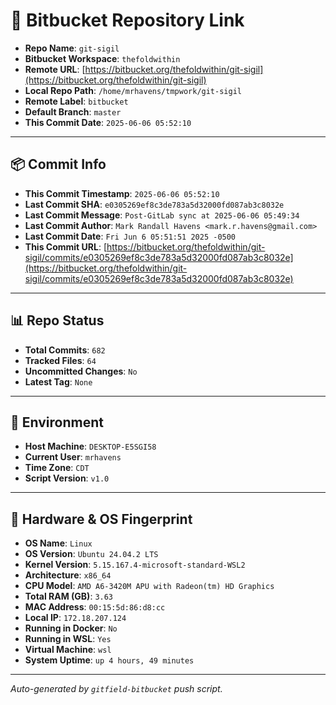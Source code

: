 # 🔗 Bitbucket Repository Link

- **Repo Name**: `git-sigil`
- **Bitbucket Workspace**: `thefoldwithin`
- **Remote URL**: [https://bitbucket.org/thefoldwithin/git-sigil](https://bitbucket.org/thefoldwithin/git-sigil)
- **Local Repo Path**: `/home/mrhavens/tmpwork/git-sigil`
- **Remote Label**: `bitbucket`
- **Default Branch**: `master`
- **This Commit Date**: `2025-06-06 05:52:10`

---

## 📦 Commit Info

- **This Commit Timestamp**: `2025-06-06 05:52:10`
- **Last Commit SHA**: `e0305269ef8c3de783a5d32000fd087ab3c8032e`
- **Last Commit Message**: `Post-GitLab sync at 2025-06-06 05:49:34`
- **Last Commit Author**: `Mark Randall Havens <mark.r.havens@gmail.com>`
- **Last Commit Date**: `Fri Jun 6 05:51:51 2025 -0500`
- **This Commit URL**: [https://bitbucket.org/thefoldwithin/git-sigil/commits/e0305269ef8c3de783a5d32000fd087ab3c8032e](https://bitbucket.org/thefoldwithin/git-sigil/commits/e0305269ef8c3de783a5d32000fd087ab3c8032e)

---

## 📊 Repo Status

- **Total Commits**: `682`
- **Tracked Files**: `64`
- **Uncommitted Changes**: `No`
- **Latest Tag**: `None`

---

## 🧭 Environment

- **Host Machine**: `DESKTOP-E5SGI58`
- **Current User**: `mrhavens`
- **Time Zone**: `CDT`
- **Script Version**: `v1.0`

---

## 🧬 Hardware & OS Fingerprint

- **OS Name**: `Linux`
- **OS Version**: `Ubuntu 24.04.2 LTS`
- **Kernel Version**: `5.15.167.4-microsoft-standard-WSL2`
- **Architecture**: `x86_64`
- **CPU Model**: `AMD A6-3420M APU with Radeon(tm) HD Graphics`
- **Total RAM (GB)**: `3.63`
- **MAC Address**: `00:15:5d:86:d8:cc`
- **Local IP**: `172.18.207.124`
- **Running in Docker**: `No`
- **Running in WSL**: `Yes`
- **Virtual Machine**: `wsl`
- **System Uptime**: `up 4 hours, 49 minutes`

---

_Auto-generated by `gitfield-bitbucket` push script._
